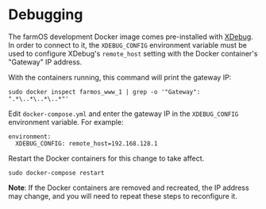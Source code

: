 # Debugging

The farmOS development Docker image comes pre-installed with
[XDebug](https://xdebug.org). In order to connect to it, the `XDEBUG_CONFIG`
environment variable must be used to configure XDebug's `remote_host` setting
with the Docker container's "Gateway" IP address.

With the containers running, this command will print the gateway IP:

    sudo docker inspect farmos_www_1 | grep -o '"Gateway": ".*\..*\..*\..*"'

Edit `docker-compose.yml` and enter the gateway IP in the `XDEBUG_CONFIG`
environment variable. For example:

    environment:
      XDEBUG_CONFIG: remote_host=192.168.128.1

Restart the Docker containers for this change to take affect.

    sudo docker-compose restart

**Note**: If the Docker containers are removed and recreated, the IP address
may change, and you will need to repeat these steps to reconfigure it.

